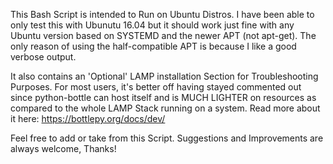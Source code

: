 This Bash Script is intended to Run on Ubuntu Distros. I have been able to only test this with Ubunutu 16.04 but it should work just fine with any Ubuntu version based on SYSTEMD and the newer APT (not apt-get). The only reason of using the half-compatible APT is because I like a good verbose output.

It also contains an 'Optional' LAMP installation Section for Troubleshooting Purposes. For most users, it's better off having stayed commented out since python-bottle can host itself and is MUCH LIGHTER on resources as compared to the whole LAMP Stack running on a system. Read more about it here: https://bottlepy.org/docs/dev/

Feel free to add or take from this Script. Suggestions and Improvements are always welcome, Thanks!
